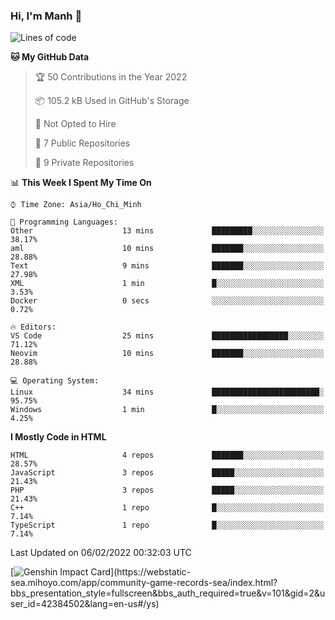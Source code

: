 ### Hi, I'm Manh 👋

<!--START_SECTION:waka-->
![Lines of code](https://img.shields.io/badge/From%20Hello%20World%20I%27ve%20Written-2%20Million%20lines%20of%20code-blue)

**🐱 My GitHub Data** 

> 🏆 50 Contributions in the Year 2022
 > 
> 📦 105.2 kB Used in GitHub's Storage 
 > 
> 🚫 Not Opted to Hire
 > 
> 📜 7 Public Repositories 
 > 
> 🔑 9 Private Repositories  
 > 
📊 **This Week I Spent My Time On** 

```text
⌚︎ Time Zone: Asia/Ho_Chi_Minh

💬 Programming Languages: 
Other                    13 mins             █████████░░░░░░░░░░░░░░░░   38.17% 
aml                      10 mins             ███████░░░░░░░░░░░░░░░░░░   28.88% 
Text                     9 mins              ███████░░░░░░░░░░░░░░░░░░   27.98% 
XML                      1 min               █░░░░░░░░░░░░░░░░░░░░░░░░   3.53% 
Docker                   0 secs              ░░░░░░░░░░░░░░░░░░░░░░░░░   0.72%

🔥 Editors: 
VS Code                  25 mins             █████████████████░░░░░░░░   71.12% 
Neovim                   10 mins             ███████░░░░░░░░░░░░░░░░░░   28.88%

💻 Operating System: 
Linux                    34 mins             ████████████████████████░   95.75% 
Windows                  1 min               █░░░░░░░░░░░░░░░░░░░░░░░░   4.25%

```

**I Mostly Code in HTML** 

```text
HTML                     4 repos             ███████░░░░░░░░░░░░░░░░░░   28.57% 
JavaScript               3 repos             █████░░░░░░░░░░░░░░░░░░░░   21.43% 
PHP                      3 repos             █████░░░░░░░░░░░░░░░░░░░░   21.43% 
C++                      1 repo              █░░░░░░░░░░░░░░░░░░░░░░░░   7.14% 
TypeScript               1 repo              █░░░░░░░░░░░░░░░░░░░░░░░░   7.14%

```



 Last Updated on 06/02/2022 00:32:03 UTC
<!--END_SECTION:waka-->

[![Genshin Impact Card](https://api.mn07.xyz/genshin/card/42384502?)](https://webstatic-sea.mihoyo.com/app/community-game-records-sea/index.html?bbs_presentation_style=fullscreen&bbs_auth_required=true&v=101&gid=2&user_id=42384502&lang=en-us#/ys)
